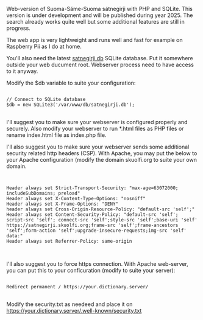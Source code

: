 Web-version of Suoma-Sáme-Suoma sátnegirji with PHP and SQLite. This version is under development and will be published during year 2025. The search already works quite well but some additional features are still in progress.

The web app is very lightweight and runs well and fast for example on Raspberry Pii as I do at home.

You'll also need the latest <a href="https://github.com/guovza/satnegirji.db">satnegirji.db</a> SQLite database. Put it somewhere outside your web ducument root. Webserver process need to have access to it anyway. 

Modify the $db variable to suite your configuration:

<pre>
<code>
// Connect to SQLite database
$db = new SQLite3('/var/www/db/satnegirji.db');
</code>
</pre>

I'll suggest you to make sure your webserver is configured properly and securely. Also modify your webserver to run *.html files as PHP files or rename index.html file as index.php file.

I'll also suggest you to make sure your webserver sends some additional security related http headers (CSP). With Apache, you may put the below to your Apache configuration (modify the domain skuolfi.org to suite your own domain.

<pre>
<code>
<IfModule headers_module>
Header always set Strict-Transport-Security: "max-age=63072000; includeSubDomains; preload"
Header always set X-Content-Type-Options: "nosniff"
Header always set X-Frame-Options: "DENY"
header always set Cross-Origin-Resource-Policy: "default-src 'self';"
Header always set Content-Security-Policy: "default-src 'self'; script-src 'self'; connect-src 'self';style-src 'self';base-uri 'self' https://satnegirji.skuolfi.org;frame-src 'self';frame-ancestors 'self';form-action 'self';upgrade-insecure-requests;img-src 'self' data:"
Header always set Referrer-Policy: same-origin
</IfModule>
</code>
</pre>

I'll also suggest you to force https connection. With Apache web-server, you can put this to your conficuration (modify to suite your server):

<pre>
<code>
Redirect permanent / https://your.dictionary.server/
</code>
</pre>

Modify the security.txt as needeed and place it on https://your.dictionary.server/.well-known/security.txt
